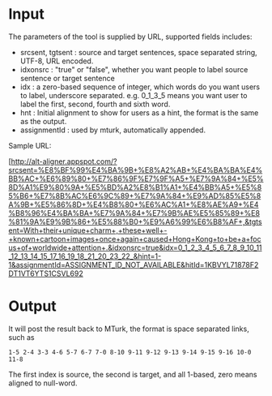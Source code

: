 # Input #

The parameters of the tool is supplied by URL, supported fields includes:

  * srcsent, tgtsent : source and target sentences, space separated string, UTF-8, URL encoded.
  * idxonsrc : "true" or "false", whether you want people to label source sentence or target sentence
  * idx : a zero-based sequence of integer, which words do you want users to label, underscore separated. e.g. 0\_1\_3\_5 means you want user to label the first, second, fourth and sixth word.
  * hnt : Initial alignment to show for users as a hint, the format is the same as the output.
  * assignmentId : used by mturk, automatically appended.

Sample URL:

[http://alt-aligner.appspot.com/?srcsent=%E8%BF%99%E4%BA%9B+%E8%A2%AB+%E4%BA%BA%E4%BB%AC+%E6%89%80+%E7%86%9F%E7%9F%A5+%E7%9A%84+%E5%8D%A1%E9%80%9A+%E5%BD%A2%E8%B1%A1+%E4%BB%A5+%E5%85%B6+%E7%8B%AC%E6%9C%89+%E7%9A%84+%E9%AD%85%E5%8A%9B+%E5%86%8D+%E4%B8%80+%E6%AC%A1+%E8%AE%A9+%E4%B8%96%E4%BA%BA+%E7%9A%84+%E7%9B%AE%E5%85%89+%E8%81%9A%E9%9B%86+%E5%88%B0+%E9%A6%99%E6%B8%AF+,&tgtsent=With+their+unique+charm+,+these+well+-+known+cartoon+images+once+again+caused+Hong+Kong+to+be+a+focus+of+worldwide+attention+.&idxonsrc=true&idx=0_1_2_3_4_5_6_7_8_9_10_11_12_13_14_15_17_16_19_18_21_20_23_22_&hint=1-1&assignmentId=ASSIGNMENT_ID_NOT_AVAILABLE&hitId=1KBVYL71878F2DT1VT6YTS1CSVL692

# Output #

It will post the result back to MTurk, the format is space separated links, such as

```
1-5 2-4 3-3 4-6 5-7 6-7 7-0 8-10 9-11 9-12 9-13 9-14 9-15 9-16 10-0
11-8
```
The first index is source, the second is target, and all 1-based, zero
means aligned to null-word.